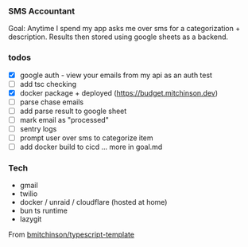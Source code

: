 ### SMS Accountant

Goal:
Anytime I spend my app asks me over sms for a categorization + description.
Results then stored using google sheets as a backend.

### todos

- [x] google auth - view your emails from my api as an auth test
- [ ] add tsc checking
- [x] docker package + deployed (https://budget.mitchinson.dev)
- [ ] parse chase emails
- [ ] add parse result to google sheet
- [ ] mark email as "processed"
- [ ] sentry logs
- [ ] prompt user over sms to categorize item
- [ ] add docker build to cicd
... more in goal.md

### Tech
- gmail
- twilio
- docker / unraid / cloudflare (hosted at home)
- bun ts runtime
- lazygit

From [bmitchinson/typescript-template](https://github.com/bmitchinson/typescript-template)